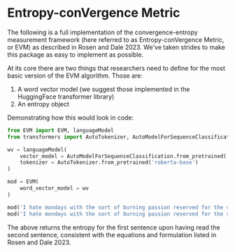 # Entropy-conVergence Metric

The following is a full implementation of the convergence-entropy measurement framework (here referred to as Entropy-conVergence Metric, or EVM) as described in Rosen and Dale 2023. We've taken strides to make this package as easy to implement as possible.

At its core there are two things that researchers need to define for the most basic version of the EVM algorithm. Those are:

1. A word vector model (we suggest those implemented in the HuggingFace transformer library)
2. An entropy object

Demonstrating how this would look in code:

```python
from EVM import EVM, languageModel
from transformers import AutoTokenizer, AutoModelForSequenceClassification

wv = languageModel(
    vector_model = AutoModelForSequenceClassification.from_pretrained('roberta-base'),
    tokenizer = AutoTokenizer.from_pretrained('roberta-base')
)

mod = EVM(
    word_vector_model = wv
)

mod('I hate mondays with the sort of burning passion reserved for the spiteful', 'There is no worse day than wednesday during the week'), \
mod('I hate mondays with the sort of burning passion reserved for the spiteful', 'I adore the feeling of a good monday meeting')
```

The above returns the entropy for the first sentence upon having read the second sentence, consistent with the equations and formulation listed in Rosen and Dale 2023.

